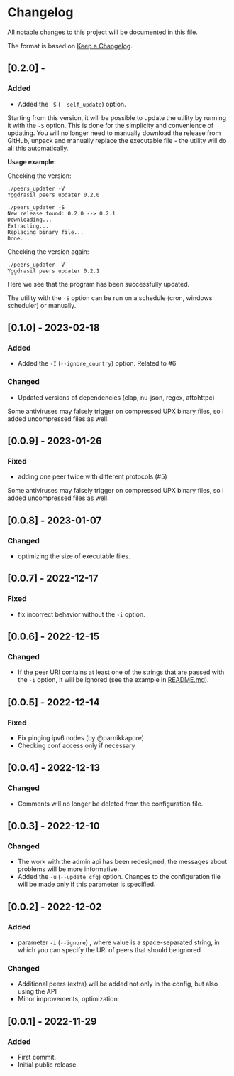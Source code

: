 # Changelog

All notable changes to this project will be documented in this file.

The format is based on [Keep a Changelog](http://keepachangelog.com/en/1.0.0/).
<!-- and this project adheres to [Semantic Versioning](http://semver.org/spec/v2.0.0.html).-->

<!-- Use this as a template
## [X.Y.Z] - YYYY-MM-DD
### Added
- for new features.

### Changed
- for changes in existing functionality.

### Deprecated
- for soon-to-be removed features.

### Removed
- for now removed features.

### Fixed
- for any bug fixes.

### Security
- in case of vulnerabilities.
-->

## [0.2.0] - 

### Added

- Added the `-S` (`--self_update`) option. 

Starting from this version, it will be possible to update the utility by running it with the `-S` option. This is done for the simplicity and convenience of updating. You will no longer need to manually download the release from GitHub, unpack and manually replace the executable file - the utility will do all this automatically.

**Usage example:**

Checking the version:
```
./peers_updater -V
Yggdrasil peers updater 0.2.0
```
```
./peers_updater -S
New release found: 0.2.0 --> 0.2.1
Downloading...
Extracting...
Replacing binary file...
Done.
```
Checking the version again:
```
./peers_updater -V
Yggdrasil peers updater 0.2.1
```
Here we see that the program has been successfully updated.

The utility with the `-S` option can be run on a schedule (cron, windows scheduler) or manually.

## [0.1.0] - 2023-02-18

### Added

- Added the `-I` (`--ignore_country`) option. Related to #6

### Changed

- Updated versions of dependencies (clap, nu-json, regex, attohttpc)

Some antiviruses may falsely trigger on compressed UPX binary files, so I added uncompressed files as well.

## [0.0.9] - 2023-01-26

### Fixed

- adding one peer twice with different protocols (#5)

Some antiviruses may falsely trigger on compressed UPX binary files, so I added uncompressed files as well.

## [0.0.8] - 2023-01-07

### Changed

- optimizing the size of executable files.

## [0.0.7] - 2022-12-17

### Fixed

- fix incorrect behavior without the `-i` option.

## [0.0.6] - 2022-12-15

### Changed

- If the peer URI contains at least one of the strings that are passed with the `-i` option, it will be ignored (see the example in [README.md](README.md)).

## [0.0.5] - 2022-12-14

### Fixed

- Fix pinging ipv6 nodes (by @parnikkapore)
- Checking conf access only if necessary

## [0.0.4] - 2022-12-13

### Changed

- Comments will no longer be deleted from the configuration file.

## [0.0.3] - 2022-12-10

### Changed

- The work with the admin api has been redesigned, the messages about problems will be more informative.
- Added the `-u` (`--update_cfg`) option. Changes to the configuration file will be made only if this parameter is specified.

## [0.0.2] - 2022-12-02

### Added

- parameter `-i` (`--ignore`) , where value is a space-separated string, in which you can specify the URI of peers that should be ignored

### Changed

- Additional peers (extra) will be added not only in the config, but also using the API
- Minor improvements, optimization

## [0.0.1] - 2022-11-29

### Added

- First commit.
- Initial public release.
